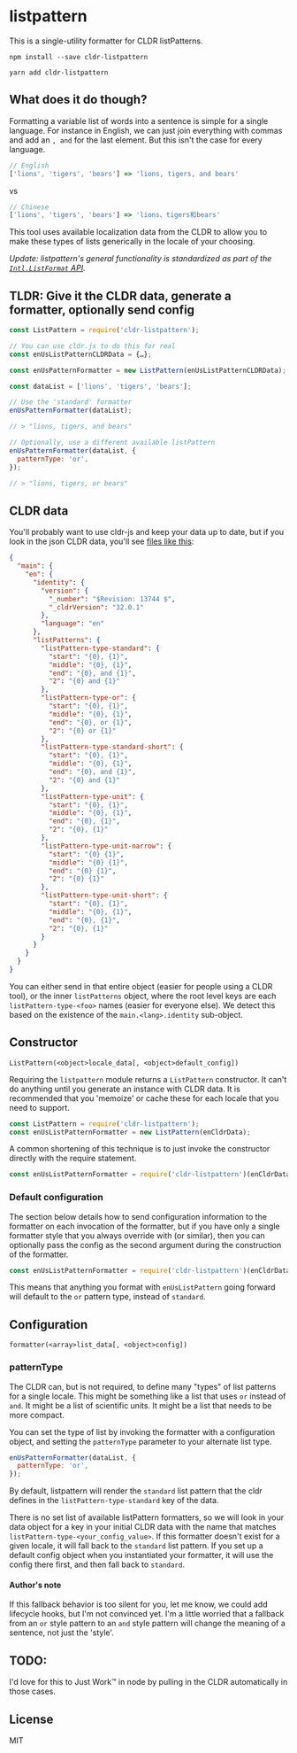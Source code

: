 # listpattern

This is a single-utility formatter for CLDR listPatterns.

```
npm install --save cldr-listpattern
```

```
yarn add cldr-listpattern
```

## What does it do though?

Formatting a variable list of words into a sentence is simple for a single language. For instance
in English, we can just join everything with commas and add an `, and` for the last element. But
this isn't the case for every language.

```js
// English
['lions', 'tigers', 'bears'] => 'lions, tigers, and bears'
```

vs

```js
// Chinese
['lions', 'tigers', 'bears'] => 'lions、tigers和bears'
```

This tool uses available localization data from the CLDR to allow you to make these types of lists
generically in the locale of your choosing.

_Update: listpattern's general functionality is standardized as part of the [`Intl.ListFormat` API](https://developers.google.com/web/updates/2018/12/intl-listformat)._

## TLDR: Give it the CLDR data, generate a formatter, optionally send config

```js
const ListPattern = require('cldr-listpattern');

// You can use cldr.js to do this for real
const enUsListPatternCLDRData = {…};

const enUsPatternFormatter = new ListPattern(enUsListPatternCLDRData);

const dataList = ['lions', 'tigers', 'bears'];

// Use the 'standard' formatter
enUsPatternFormatter(dataList);

// > "lions, tigers, and bears"

// Optionally, use a different available listPattern
enUsPatternFormatter(dataList, {
  patternType: 'or',
});

// > "lions, tigers, or bears"
```

## CLDR data

You'll probably want to use cldr-js and keep your data up to date, but if you look in the json
CLDR data, you'll see [files like this](https://github.com/unicode-cldr/cldr-misc-modern/blob/master/main/en/listPatterns.json):

```json
{
  "main": {
    "en": {
      "identity": {
        "version": {
          "_number": "$Revision: 13744 $",
          "_cldrVersion": "32.0.1"
        },
        "language": "en"
      },
      "listPatterns": {
        "listPattern-type-standard": {
          "start": "{0}, {1}",
          "middle": "{0}, {1}",
          "end": "{0}, and {1}",
          "2": "{0} and {1}"
        },
        "listPattern-type-or": {
          "start": "{0}, {1}",
          "middle": "{0}, {1}",
          "end": "{0}, or {1}",
          "2": "{0} or {1}"
        },
        "listPattern-type-standard-short": {
          "start": "{0}, {1}",
          "middle": "{0}, {1}",
          "end": "{0}, and {1}",
          "2": "{0} and {1}"
        },
        "listPattern-type-unit": {
          "start": "{0}, {1}",
          "middle": "{0}, {1}",
          "end": "{0}, {1}",
          "2": "{0}, {1}"
        },
        "listPattern-type-unit-narrow": {
          "start": "{0} {1}",
          "middle": "{0} {1}",
          "end": "{0} {1}",
          "2": "{0} {1}"
        },
        "listPattern-type-unit-short": {
          "start": "{0}, {1}",
          "middle": "{0}, {1}",
          "end": "{0}, {1}",
          "2": "{0}, {1}"
        }
      }
    }
  }
}
```

You can either send in that entire object (easier for people using a CLDR tool), or the inner `listPatterns`
object, where the root level keys are each `listPattern-type-<foo>` names (easier for everyone else). We detect
this based on the existence of the `main.<lang>.identity` sub-object.

## Constructor

```
ListPattern(<object>locale_data[, <object>default_config])
```

Requiring the `listpattern` module returns a `ListPattern` constructor. It can't do anything until
you generate an instance with CLDR data. It is recommended that you 'memoize' or cache these for each
locale that you need to support.

```js
const ListPattern = require('cldr-listpattern');
const enUsListPatternFormatter = new ListPattern(enCldrData);
```

A common shortening of this technique is to just invoke the constructor directly with the require
statement.

```js
const enUsListPatternFormatter = require('cldr-listpattern')(enCldrData);
```

### Default configuration

The section below details how to send configuration information to the formatter on each invocation
of the formatter, but if you have only a single formatter style that you always override with (or
similar), then you can optionally pass the config as the second argument during the construction
of the formatter.

```js
const enUsListPatternFormatter = require('cldr-listpattern')(enCldrData, {patternType: 'or'});
```

This means that anything you format with `enUsListPattern` going forward will default to the `or`
pattern type, instead of `standard`.

## Configuration

```
formatter(<array>list_data[, <object>config])
```

### patternType

The CLDR can, but is not required, to define many "types" of list patterns for a single locale. This
might be something like a list that uses `or` instead of `and`. It might be a list of scientific units.
It might be a list that needs to be more compact.

You can set the type of list by invoking the formatter with a configuration object, and setting the
`patternType` parameter to your alternate list type.

```js
enUsPatternFormatter(dataList, {
  patternType: 'or',
});
```

By default, listpattern will render the `standard` list pattern that the cldr defines in the
`listPattern-type-standard` key of the data.

There is no set list of available listPattern formatters, so we will look in your data object for a
key in your initial CLDR data with the name that matches `listPattern-type-<your_config_value>`. If
this formatter doesn't exist for a given locale, it will fall back to the `standard` list pattern.
If you set up a default config object when you instantiated your formatter, it will use the config
there first, and then fall back to `standard`.

#### Author's note

If this fallback behavior is too silent for you, let me know, we could add lifecycle hooks, but
I'm not convinced yet. I'm a little worried that a fallback from an `or` style pattern to an `and`
style pattern will change the meaning of a sentence, not just the 'style'.

## TODO:

I'd love for this to Just Work™ in node by pulling in the CLDR automatically in those cases.

## License

MIT
